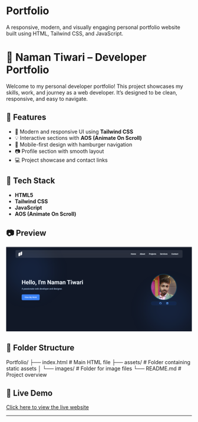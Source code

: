 # Portfolio
A responsive, modern, and visually engaging personal portfolio website built using HTML, Tailwind CSS, and JavaScript.
# 💼 Naman Tiwari – Developer Portfolio

Welcome to my personal developer portfolio! This project showcases my skills, work, and journey as a web developer. It’s designed to be clean, responsive, and easy to navigate.

## 🌟 Features

- 🎨 Modern and responsive UI using **Tailwind CSS**
- 💡 Interactive sections with **AOS (Animate On Scroll)**
- 📱 Mobile-first design with hamburger navigation
- 📷 Profile section with smooth layout
- 💻 Project showcase and contact links

## 🚀 Tech Stack

- **HTML5**
- **Tailwind CSS**
- **JavaScript**
- **AOS (Animate On Scroll)**

## 📷 Preview

![Portfolio Screenshot](/assets/Screenshot%20(241).png)

## 📁 Folder Structure
Portfolio/
├── index.html             # Main HTML file
├── assets/                # Folder containing static assets
│   └── images/            # Folder for image files
└── README.md              # Project overview

## 🔗 Live Demo

[Click here to view the live website](#) <!-- Replace # with your live link when hosted -->

---
